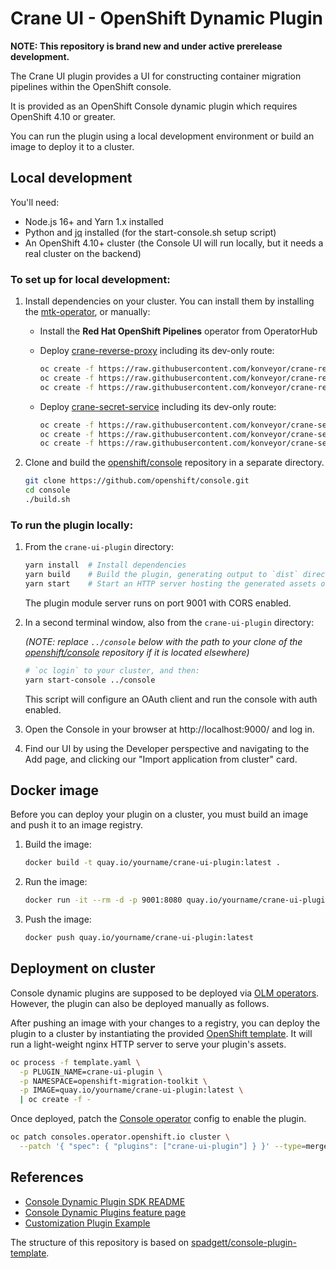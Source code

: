 # Crane UI - OpenShift Dynamic Plugin

**NOTE: This repository is brand new and under active prerelease development.**

The Crane UI plugin provides a UI for constructing container migration pipelines within the OpenShift console.

It is provided as an OpenShift Console dynamic plugin which requires OpenShift 4.10 or greater.

You can run the plugin using a local development environment or build an image to deploy it to a cluster.

## Local development

You'll need:

- Node.js 16+ and Yarn 1.x installed
- Python and [jq](https://stedolan.github.io/jq/download/) installed (for the start-console.sh setup script)
- An OpenShift 4.10+ cluster (the Console UI will run locally, but it needs a real cluster on the backend)

### To set up for local development:

1. Install dependencies on your cluster. You can install them by installing the [mtk-operator](https://github.com/konveyor/mtk-operator), or manually:

   - Install the **Red Hat OpenShift Pipelines** operator from OperatorHub
   - Deploy [crane-reverse-proxy](https://github.com/konveyor/crane-reverse-proxy) including its dev-only route:

     ```sh
     oc create -f https://raw.githubusercontent.com/konveyor/crane-reverse-proxy/main/rbac.yml
     oc create -f https://raw.githubusercontent.com/konveyor/crane-reverse-proxy/main/deploy.yml
     oc create -f https://raw.githubusercontent.com/konveyor/crane-reverse-proxy/main/dev-route.yml
     ```

   - Deploy [crane-secret-service](https://github.com/konveyor/crane-secret-service) including its dev-only route:

     ```sh
     oc create -f https://raw.githubusercontent.com/konveyor/crane-secret-service/main/config/default/deployment.yaml
     oc create -f https://raw.githubusercontent.com/konveyor/crane-secret-service/main/config/default/service.yaml
     oc create -f https://raw.githubusercontent.com/konveyor/crane-secret-service/main/config/dev/route.yaml
     ```

2. Clone and build the [openshift/console](https://github.com/openshift/console) repository in a separate directory.

   ```sh
   git clone https://github.com/openshift/console.git
   cd console
   ./build.sh
   ```

### To run the plugin locally:

1. From the `crane-ui-plugin` directory:

   ```sh
   yarn install  # Install dependencies
   yarn build    # Build the plugin, generating output to `dist` directory
   yarn start    # Start an HTTP server hosting the generated assets on port 9001
   ```

   The plugin module server runs on port 9001 with CORS enabled.

2. In a second terminal window, also from the `crane-ui-plugin` directory:

   _(NOTE: replace `../console` below with the path to your clone of the [openshift/console](https://github.com/openshift/console) repository if it is located elsewhere)_

   ```sh
   # `oc login` to your cluster, and then:
   yarn start-console ../console
   ```

   This script will configure an OAuth client and run the console with auth enabled.

3. Open the Console in your browser at http://localhost:9000/ and log in.

4. Find our UI by using the Developer perspective and navigating to the Add page, and clicking our "Import application from cluster" card.

## Docker image

Before you can deploy your plugin on a cluster, you must build an image and push it to an image registry.

1. Build the image:

   ```sh
   docker build -t quay.io/yourname/crane-ui-plugin:latest .
   ```

2. Run the image:

   ```sh
   docker run -it --rm -d -p 9001:8080 quay.io/yourname/crane-ui-plugin:latest
   ```

3. Push the image:

   ```sh
   docker push quay.io/yourname/crane-ui-plugin:latest
   ```

## Deployment on cluster

Console dynamic plugins are supposed to be deployed via [OLM operators](https://github.com/operator-framework).
However, the plugin can also be deployed manually as follows.

After pushing an image with your changes to a registry, you can deploy the
plugin to a cluster by instantiating the provided
[OpenShift template](template.yaml). It will run a light-weight nginx HTTP
server to serve your plugin's assets.

```sh
oc process -f template.yaml \
  -p PLUGIN_NAME=crane-ui-plugin \
  -p NAMESPACE=openshift-migration-toolkit \
  -p IMAGE=quay.io/yourname/crane-ui-plugin:latest \
  | oc create -f -
```

Once deployed, patch the
[Console operator](https://github.com/openshift/console-operator)
config to enable the plugin.

```sh
oc patch consoles.operator.openshift.io cluster \
  --patch '{ "spec": { "plugins": ["crane-ui-plugin"] } }' --type=merge
```

## References

- [Console Dynamic Plugin SDK README](https://github.com/openshift/console/tree/master/frontend/packages/console-dynamic-plugin-sdk)
- [Console Dynamic Plugins feature page](https://github.com/openshift/enhancements/blob/master/enhancements/console/dynamic-plugins.md)
- [Customization Plugin Example](https://github.com/spadgett/console-customization-plugin)

The structure of this repository is based on [spadgett/console-plugin-template](https://github.com/spadgett/console-plugin-template).
